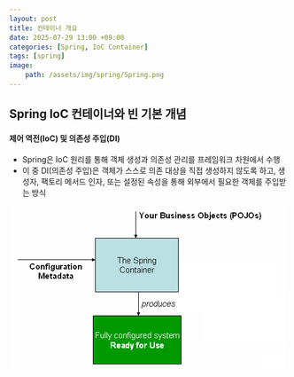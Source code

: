 ```yaml
---
layout: post
title: 컨테이너 개요
date: 2025-07-29 13:00 +09:00
categories: [Spring, IoC Container]
tags: [spring]
image:
    path: /assets/img/spring/Spring.png
---
```


## Spring IoC 컨테이너와 빈 기본 개념

#### 제어 역전(IoC) 및 의존성 주입(DI)

- Spring은 IoC 원리를 통해 객체 생성과 의존성 관리를 프레임워크 차원에서 수행
- 이 중 DI(의존성 주입)은 객체가 스스로 의존 대상을 직접 생성하지 않도록 하고, 생성자, 팩토리 메서드 인자, 또는 설정된 속성을 통해 외부에서 필요한 객체를 주입받는 방식

![spring IoC Container](/assets/img/spring/spring_01.png)

